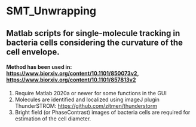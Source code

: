 # **SMT_Unwrapping**
## Matlab scripts for single-molecule tracking in bacteria cells considering the curvature of the cell envelope.
#### Method has been used in: https://www.biorxiv.org/content/10.1101/850073v2, https://www.biorxiv.org/content/10.1101/857813v2

  1. Require Matlab 2020a or newer for some functions in the GUI
  2. Molecules are identified and localized using imageJ plugin ThunderSTROM: https://github.com/zitmen/thunderstorm
  3. Bright field (or PhaseContrast) images of bacteria cells are required for estimation of the cell diameter.
